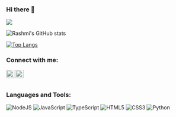 ### Hi there 👋

![](https://komarev.com/ghpvc/?username=rashmi-jay)


![Rashmi's GitHub stats](https://github-readme-stats.vercel.app/api?username=rashmi-jay&show_icons=true&theme=tokyonight)

[![Top Langs](https://github-readme-stats.vercel.app/api/top-langs/?username=rashmi-jay)](https://github.com/rashmi-jay/github-readme-stats)

### Connect with me:


<img align="left" alt="codeSTACKr | LinkedIn" width="22px" src="https://cdn.jsdelivr.net/npm/simple-icons@v3/icons/linkedin.svg">
<img align="left" alt="codeSTACKr | Instagram" width="22px" src="https://cdn.jsdelivr.net/npm/simple-icons@v3/icons/instagram.svg">
<Br></Br>
  
### Languages and Tools:

<img alt="NodeJS" src="https://img.shields.io/badge/node.js-%2343853D.svg?style=for-the-badge&logo=node-dot-js&logoColor=white">
<img alt="JavaScript" src="https://img.shields.io/badge/javascript-%23323330.svg?style=for-the-badge&logo=javascript&logoColor=%23F7DF1E">
<img alt="TypeScript" src="https://img.shields.io/badge/typescript-%23007ACC.svg?style=for-the-badge&logo=typescript&logoColor=white">
<img alt="HTML5" src="https://img.shields.io/badge/html5-%23E34F26.svg?style=for-the-badge&logo=html5&logoColor=white">
<img alt="CSS3" src="https://img.shields.io/badge/css3-%231572B6.svg?style=for-the-badge&logo=css3&logoColor=white">
<img alt="Python" src="https://img.shields.io/badge/python-%2314354C.svg?style=for-the-badge&logo=python&logoColor=white">



<!--
**rashmi-jay/rashmi-jay** is a ✨ _special_ ✨ repository because its `README.md` (this file) appears on your GitHub profile.

Here are some ideas to get you started:

- 🔭 I’m currently working on ...
- 🌱 I’m currently learning ...
- 👯 I’m looking to collaborate on ...
- 🤔 I’m looking for help with ...
- 💬 Ask me about ...
- 📫 How to reach me: ...
- 😄 Pronouns: ...
- ⚡ Fun fact: ...
-->
